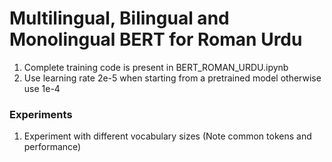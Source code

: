 # Multilingual, Bilingual and Monolingual BERT for Roman Urdu

1. Complete training code is present in BERT_ROMAN_URDU.ipynb
2. Use learning rate 2e-5 when starting from a pretrained model otherwise use 1e-4

### Experiments
1. Experiment with different vocabulary sizes (Note common tokens and performance)